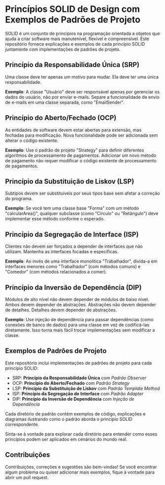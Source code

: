# Princípios SOLID de Design com Exemplos de Padrões de Projeto

SOLID é um conjunto de princípios na programação orientada a objetos que ajuda a criar software mais manutenível, flexível e compreensível. Este repositório fornece explicações e exemplos de cada princípio SOLID juntamente com implementações de padrões de projeto.

## Princípio da Responsabilidade Única (SRP)

Uma classe deve ter apenas um motivo para mudar. Ela deve ter uma única responsabilidade.

**Exemplo**: A classe "Usuário" deve ser responsável apenas por gerenciar os dados do usuário, não por enviar e-mails. Separe a funcionalidade de envio de e-mails em uma classe separada, como "EmailSender".

## Princípio do Aberto/Fechado (OCP)

As entidades de software devem estar abertas para extensão, mas fechadas para modificação. Nova funcionalidade pode ser adicionada sem alterar o código existente.

**Exemplo**: Use o padrão de projeto "Strategy" para definir diferentes algoritmos de processamento de pagamentos. Adicionar um novo método de pagamento não requer modificar o código existente de processamento de pagamentos.

## Princípio da Substituição de Liskov (LSP)

Subtipos devem ser substituíveis por seus tipos base sem afetar a correção do programa.

**Exemplo**: Se você tem uma classe base "Forma" com um método "calcularArea()", qualquer subclasse (como "Círculo" ou "Retângulo") deve implementar esse método conforme o esperado.

## Princípio da Segregação de Interface (ISP)

Clientes não devem ser forçados a depender de interfaces que não utilizam. Mantenha as interfaces focadas e específicas.

**Exemplo**: Ao invés de uma interface monolítica "Trabalhador", divida-a em interfaces menores como "Trabalhador" (com métodos comuns) e "Comedor" (com métodos relacionados a comer).

## Princípio da Inversão de Dependência (DIP)

Módulos de alto nível não devem depender de módulos de baixo nível. Ambos devem depender de abstrações. Abstrações não devem depender de detalhes. Detalhes devem depender de abstrações.

**Exemplo**: Use injeção de dependência para passar dependências (como conexões de banco de dados) para uma classe em vez de codificá-las diretamente. Isso torna mais fácil trocar implementações sem modificar a classe.

## Exemplos de Padrões de Projeto

Este repositório inclui implementações de padrões de projeto para cada princípio SOLID:

- SRP: **Princípio da Responsabilidade Única** com *Padrão Observer*
- OCP: **Princípio do Aberto/Fechado** com *Padrão Strategy*
- LSP: **Princípio da Substituição de Liskov** com *Padrão Template Method*
- ISP: **Princípio da Segregação de Interface** com *Padrão Adapter*
- DIP: **Princípio da Inversão de Dependência** com *Injeção de Dependência*

Cada diretório de padrão contém exemplos de código, explicações e diagramas ilustrando como o padrão aborda o princípio SOLID correspondente.

Sinta-se à vontade para explorar cada diretório para entender como esses princípios podem ser aplicados em cenários do mundo real.

## Contribuições

Contribuições, correções e sugestões são bem-vindas! Se você encontrar algum problema ou quiser adicionar mais exemplos, fique à vontade para abrir um pull request.
